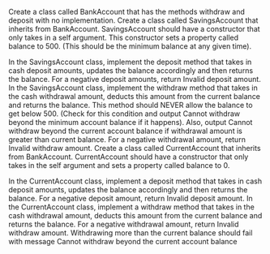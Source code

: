 Create a class called BankAccount that has the methods withdraw and deposit with no implementation.
Create a class called SavingsAccount that inherits from BankAccount. SavingsAccount should have a constructor that only takes in a self argument. This constructor sets a property called balance to 500. (This should be the minimum balance at any given time).

In the SavingsAccount class, implement the deposit method that takes in cash deposit amounts, updates the balance accordingly and then returns the balance. For a negative deposit amounts, return Invalid deposit amount.
In the SavingsAccount class, implement the withdraw method that takes in the cash withdrawal amount, deducts this amount from the current balance and returns the balance. This method should NEVER allow the balance to get below 500. (Check for this condition and output Cannot withdraw beyond the minimum account balance if it happens). Also, output Cannot withdraw beyond the current account balance if withdrawal amount is greater than current balance. For a negative withdrawal amount, return Invalid withdraw amount.
Create a class called CurrentAccount that inherits from BankAccount. CurrentAccount should have a constructor that only takes in the self argument and sets a property called balance to 0.

In the CurrentAccount class, implement a deposit method that takes in cash deposit amounts, updates the balance accordingly and then returns the balance. For a negative deposit amount, return Invalid deposit amount.
In the CurrentAccount class, implement a withdraw method that takes in the cash withdrawal amount, deducts this amount from the current balance and returns the balance. For a negative withdrawal amount, return Invalid withdraw amount. Withdrawing more than the current balance should fail with message Cannot withdraw beyond the current account balance